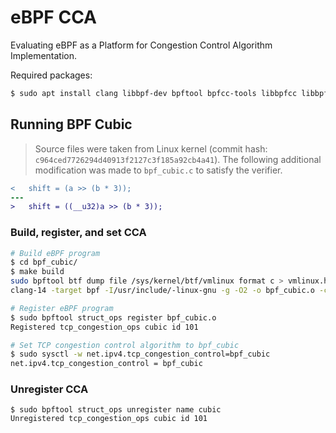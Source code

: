 # eBPF CCA

Evaluating eBPF as a Platform for Congestion Control Algorithm Implementation.

Required packages:

```sh
$ sudo apt install clang libbpf-dev bpftool bpfcc-tools libbpfcc libbpfcc-dev linux-headers-$(uname -r)
```

## Running BPF Cubic

> Source files were taken from Linux kernel (commit hash: `c964ced7726294d40913f2127c3f185a92cb4a41`). The following additional modification was made to `bpf_cubic.c` to satisfy the verifier.

```diff
< 	shift = (a >> (b * 3));
---
> 	shift = ((__u32)a >> (b * 3));
```

### Build, register, and set CCA

```sh
# Build eBPF program
$ cd bpf_cubic/
$ make build
sudo bpftool btf dump file /sys/kernel/btf/vmlinux format c > vmlinux.h
clang-14 -target bpf -I/usr/include/-linux-gnu -g -O2 -o bpf_cubic.o -c bpf_cubic.c

# Register eBPF program
$ sudo bpftool struct_ops register bpf_cubic.o
Registered tcp_congestion_ops cubic id 101

# Set TCP congestion control algorithm to bpf_cubic
$ sudo sysctl -w net.ipv4.tcp_congestion_control=bpf_cubic
net.ipv4.tcp_congestion_control = bpf_cubic
```

### Unregister CCA

```
$ sudo bpftool struct_ops unregister name cubic
Unregistered tcp_congestion_ops cubic id 101
```
